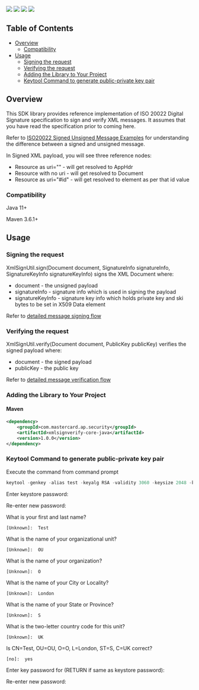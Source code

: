 [![](https://img.shields.io/badge/License-Apache%202.0-blue.svg)](https://github.com/Mastercard/ap-bah-crypto-utility/blob/master/LICENSE)
[![](https://sonarcloud.io/api/project_badges/measure?project=Mastercard_xmlsignverify-core-java&metric=alert_status)](https://sonarcloud.io/dashboard?id=Mastercard_xmlsignverify-core-java)
[![](https://sonarcloud.io/api/project_badges/measure?project=Mastercard_xmlsignverify-core-java&metric=coverage)](https://sonarcloud.io/dashboard?id=Mastercard_xmlsignverify-core-java)
[![](https://sonarcloud.io/api/project_badges/measure?project=Mastercard_xmlsignverify-core-java&metric=vulnerabilities)](https://sonarcloud.io/dashboard?id=Mastercard_xmlsignverify-core-java)


## Table of Contents
- [Overview](#overview)
  * [Compatibility](#compatibility)
- [Usage](#usage)
  * [Signing the request](#signrequest)
  * [Verifying the request](#verifyrequest)
  * [Adding the Library to Your Project](#adding-the-library-to-your-project)
  * [Keytool Command to generate public-private key pair](#keytool-command-to-generate-public-private-key-pair)

## Overview <a name="overview"></a>
This SDK library provides reference implementation of ISO 20022 Digital Signature specification to sign and verify XML messages. 
It assumes that you have read the specification prior to coming here.

Refer to [ISO20022 Signed Unsigned Message Examples](docs/ISO20022_Example_Signed_Unsigned_Message.md) for understanding the difference between a signed and unsigned message.

In Signed XML payload, you will see three reference nodes:
* Resource as uri="" - will get resolved to AppHdr
* Resource with no uri - will get resolved to Document
* Resource as uri="#id" - will get resolved to element as per that id value

### Compatibility <a name="compatibility"></a>
Java 11+

Maven 3.6.1+

## Usage <a name="usage"></a>

### Signing the request <a name="signrequest"></a>

XmlSignUtil.sign(Document document, SignatureInfo signatureInfo, SignatureKeyInfo signatureKeyInfo) signs the XML Document where:
  * document - the unsigned payload 
  * signatureInfo - signature info which is used in signing the payload
  * signatureKeyInfo - signature key info which holds private key and ski bytes to be set in X509 Data element

Refer to [detailed message signing flow](docs/MessageSigningFlow.md)


### Verifying the request <a name="verifyrequest"></a>

XmlSignUtil.verify(Document document, PublicKey publicKey) verifies the signed payload where:
  *  document - the signed payload
  *  publicKey - the public key

Refer to [detailed message verification flow](docs/MessageVerificationFlow.md)


### Adding the Library to Your Project <a name="adding-the-library-to-your-project"></a>

#### Maven
```xml
<dependency>
    <groupId>com.mastercard.ap.security</groupId>
    <artifactId>xmlsignverify-core-java</artifactId>
    <version>1.0.0</version>
</dependency>
```

### Keytool Command to generate public-private key pair <a name="keytool-command-to-generate-public-private-key-pair"></a>

Execute the command from command prompt 
```java
keytool -genkey -alias test -keyalg RSA -validity 3060 -keysize 2048 -keystore keystore.jks -storetype JKS
```

Enter keystore password:

  Re-enter new password:
  
  What is your first and last name?
  
    [Unknown]:  Test
	
  What is the name of your organizational unit?
  
    [Unknown]:  OU
	
  What is the name of your organization?
  
    [Unknown]:  O
	
  What is the name of your City or Locality?
  
    [Unknown]:  London
	
  What is the name of your State or Province?
  
    [Unknown]:  S
	
  What is the two-letter country code for this unit?
  
    [Unknown]:  UK
	
  Is CN=Test, OU=OU, O=O, L=London, ST=S, C=UK correct?
  
    [no]:  yes

  Enter key password for <test> 
          (RETURN if same as keystore password):
		  
  Re-enter new password:
